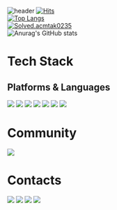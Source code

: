 ![header](https://capsule-render.vercel.app/api?type=wave&color=auto&height=300&section=header&text=MinKyeong%20Tak&fontSize=90)
[![Hits](https://hits.seeyoufarm.com/api/count/incr/badge.svg?url=https%3A%2F%2Fgithub.com%2Fmtak0235&count_bg=%233DC6C8&title_bg=%23555555&icon=&icon_color=%23E7E7E7&title=visited&edge_flat=false)](https://hits.seeyoufarm.com)<br/>
[![Top Langs](https://github-readme-stats.vercel.app/api/top-langs/?username=mtak0235&langs_count=10&layout=compact&theme=dark)](https://github.com/jogilsang/jogilsang)
 <br/>
 [![Solved.acmtak0235](http://mazassumnida.wtf/api/v2/generate_badge?boj=mtak0235)](https://solved.ac/mtak0235/)
<br/>
![Anurag's GitHub stats](https://github-readme-stats.vercel.app/api?username=mtak0235&show_icons=true&theme=radical)
<br/>

# Tech Stack
## Platforms & Languages
<img src="https://img.shields.io/badge/Java-007396.svg?style=plastic&logo=Java&logoColor=white"/>
<img src="https://img.shields.io/badge/Spring-6DB33F.svg?style=plastic&logo=Spring&logoColor=white"/>
<img src="https://img.shields.io/badge/Python-3776AB.svg?style=plastic&logo=Python&logoColor=white"/>
<img src="https://img.shields.io/badge/MySQL-4479A1.svg?style=plastic&logo=MySQL&logoColor=white"/>
<img src="https://img.shields.io/badge/Docker-2496ED.svg?style=plastic&logo=Docker&logoColor=white"/>
<img src="https://img.shields.io/badge/C-A8B9CC.svg?style=plastic&logo=C&logoColor=white"/>
<img src="https://img.shields.io/badge/C++-00599C.svg?style=plastic&logo=C++&logoColor=white"/>

# Community
<img src="https://img.shields.io/badge/SEOUL-000000.svg?style=plastic&logo=42&logoColor=white"/>

# Contacts
<img src="https://img.shields.io/badge/jesustark0235@gmail.com-EA4335.svg?style=plastic&logo=Gmail&logoColor=white"/>
<a href="https://www.instagram.com/mtak0v0/"><img src="https://img.shields.io/badge/Instagram-E4405F.svg?style=plastic&logo=Instagram&logoColor=white"/></a>
<a href="https://velog.io/@mtak0235"><img src="https://img.shields.io/badge/Luce2Altis-TechBlog-20C997.svg?style=plastic&logo=Velog&logoColor=white"/></a>
<a href="https://www.linkedin.com/in/minkyeong-tak-4225051b5/"><img src="https://img.shields.io/badge/Instagram-0A66C2.svg?style=plastic&logo=LinkedIn&logoColor=white"/></a>

